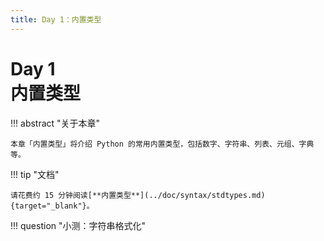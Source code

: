 ```yaml
---
title: Day 1：内置类型
---
```


# Day 1<br>**内置类型**

!!! abstract "关于本章"

    本章「内置类型」将介绍 Python 的常用内置类型，包括数字、字符串、列表、元组、字典等。

!!! tip "文档"

    请花费约 15 分钟阅读[**内置类型**](../doc/syntax/stdtypes.md){target="_blank"}。

!!! question "小测：字符串格式化"

    